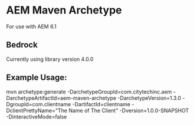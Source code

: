 AEM Maven Archetype
=============
For use with AEM 6.1

Bedrock
----------
Currently using library version 4.0.0

Example Usage:
--------------

mvn archetype:generate -DarchetypeGroupId=com.citytechinc.aem -DarchetypeArtifactId=aem-maven-archetype -DarchetypeVersion=1.3.0 -DgroupId=com.clientname -DartifactId=clientname -DclientPrettyName="The Name of The Client" -Dversion=1.0.0-SNAPSHOT -DinteractiveMode=false
